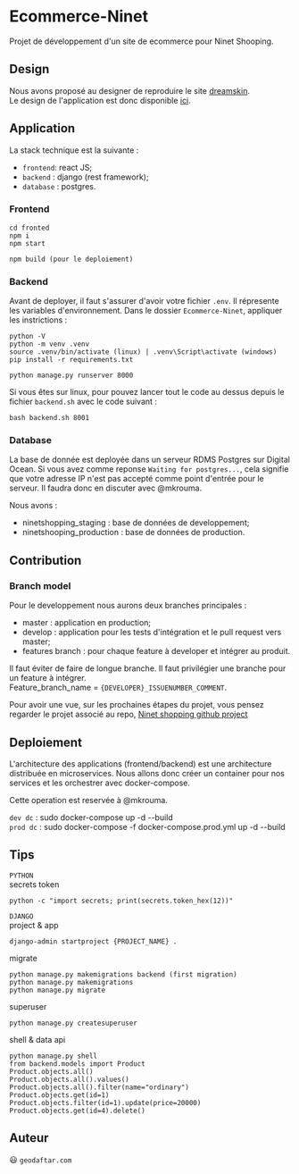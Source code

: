 # Ecommerce-Ninet
Projet de développement d'un site de ecommerce pour Ninet Shooping. 

## Design 
Nous avons proposé au designer de reproduire le site [dreamskin](https://dreamskinhaven.co.ke/). \
Le design de l'application est donc disponible [ici]().

## Application
La stack technique est la suivante :
- `frontend`: react JS;
- `backend` : django (rest framework);
- `database` : postgres.


### Frontend
```
cd fronted
npm i
npm start

npm build (pour le deploiement)
```

### Backend
Avant de deployer, il faut s'assurer d'avoir votre fichier `.env`. 
Il répresente les variables d'environnement. 
Dans le dossier `Ecommerce-Ninet`, appliquer les instrictions : 

```
python -V
python -m venv .venv
source .venv/bin/activate (linux) | .venv\Script\activate (windows)
pip install -r requirements.txt

python manage.py runserver 8000
```

Si vous êtes sur linux, pour pouvez lancer tout le code au dessus depuis le fichier `backend.sh` avec le code suivant :
```
bash backend.sh 8001
```

### Database
La base de donnée est deployée dans un serveur RDMS Postgres sur Digital Ocean. 
Si vous avez comme reponse `Waiting for postgres...`, cela signifie que 
votre adresse IP n'est pas accepté comme point d'entrée pour le serveur. 
Il faudra donc en discuter avec @mkrouma. 

Nous avons :
- ninetshopping_staging : base de données de developpement;
- ninetshooping_production : base de données de production. 


## Contribution
### Branch model
Pour le developpement nous aurons deux branches principales : 
- master : application en production;
- develop : application pour les tests d'intégration et le pull request vers master;
- features branch : pour chaque feature à developer et intégrer au produit. 

Il faut éviter de faire de longue branche. Il faut privilégier une branche pour un feature à intégrer. \
Feature_branch_name = `{DEVELOPER}_ISSUENUMBER_COMMENT`.

Pour avoir une vue, sur les prochaines étapes du projet, vous pensez regarder le projet associé au repo, [Ninet shopping github project](https://github.com/users/MKrouma/projects/6)

## Deploiement
L'architecture des applications (frontend/backend) est une architecture distribuée en microservices.  Nous allons donc créer un container pour nos services et les orchestrer avec docker-compose. 

Cette operation est reservée à @mkrouma. 

`dev dc` : sudo docker-compose up -d --build \
`prod dc` : sudo docker-compose -f docker-compose.prod.yml up -d --build


## Tips
`PYTHON`\
secrets token
```
python -c "import secrets; print(secrets.token_hex(12))"
```

`DJANGO`\
project & app
```
django-admin startproject {PROJECT_NAME} .
```

migrate
```
python manage.py makemigrations backend (first migration)
python manage.py makemigrations
python manage.py migrate
```

superuser 
```
python manage.py createsuperuser
```

shell & data api
```
python manage.py shell
from backend.models import Product
Product.objects.all()
Product.objects.all().values()
Product.objects.all().filter(name="ordinary")
Product.objects.get(id=1) 
Product.objects.filter(id=1).update(price=20000) 
Product.objects.get(id=4).delete()
```

## Auteur
😃 `geodaftar.com`